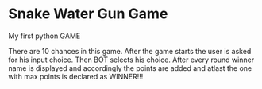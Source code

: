 # Snake Water Gun Game


My first python GAME


There are 10 chances in this game.
 After the game starts the user is asked for his input choice.
Then BOT selects his choice.
After every round winner name is displayed and accordingly the points are added and atlast the one with max points is declared as WINNER!!!




